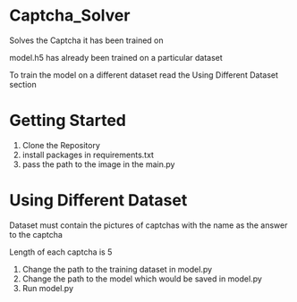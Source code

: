 # Captcha_Solver
Solves the Captcha it has been trained on

model.h5 has already been trained on a particular dataset

To train the model on a different dataset read the Using Different Dataset section

# Getting Started
1. Clone the Repository
2. install packages in requirements.txt
3. pass the path to the image in the main.py

# Using Different Dataset
Dataset must contain the pictures of captchas with the name as the answer to the captcha

Length of each captcha is 5
1. Change the path to the training dataset in model.py
2. Change the path to the model which would be saved in model.py
3. Run model.py
